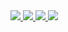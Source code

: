 <a href="https://github.com/joeymalvinni">
  <img src="https://github-readme-stats.vercel.app/api?username=joeymalvinni&count_private=true&show_icons=true&line_height=24&bg_color=00000000&text_color=2a62a2&title_color=1f497a&hide_border=true&icon_color=04264a"></img>
</a>

<a href="https://github.com/joeymalvinni" align="center">
  <img src="https://github-readme-stats.vercel.app/api/top-langs/?username=joeymalvinni&langs_count=8&layout=compact&bg_color=00000000&text_color=4b8ad1&title_color=4b8ad1&hide_border=true&icon_color=04264a">
</a>

<a href="https://github.com/joeymalvinni/request" align="left">
  <img src="https://github-readme-stats.vercel.app/api/pin/?username=joeymalvinni&repo=request"/>
</a>

<a href="https://github.com/joeymalvinni/webrtc-ip" align="center">
  <img src="https://github-readme-stats.vercel.app/api/pin/?username=joeymalvinni&repo=webrtc-ip"/>
</a>

